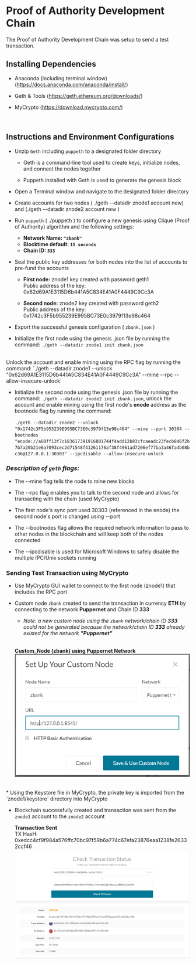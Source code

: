 # Proof of Authority Development Chain

The Proof of Authority Development Chain was setup to send a test transaction.

## Installing Dependencies

* Anaconda (including terminal window) (https://docs.anaconda.com/anaconda/install/)

* Geth & Tools (https://geth.ethereum.org/downloads/)

* MyCrypto (https://download.mycrypto.com/)

<br>

## Instructions and Environment Configurations

* Unzip `Geth` including `puppeth` to a designated folder directory 
    * Geth is a command-line tool used to create keys, initialize nodes, and connect the nodes together

    * Puppeth installed with Geth is used to generate the genesis block

* Open a Terminal window and navigate to the designated folder directory 

* Create accounts for two nodes ( ./geth --datadir znode1 account new) and (./geth --datadir znode2 account new )

* Run `puppeth` ( ./puppeth ) to configure a new genesis using Clique (Proof of Authority) algorithm and the following settings:
    * **Network Name: `"zbank"`** 
    * **Blocktime default: `15 seconds`**
    * **Chain ID: `333`**

* Seal the public key addresses for both nodes into the list of accounts to pre-fund the accounts
    * **First node:**  znode1 key created with password geth1<br>
    Public address of the key:   0x62d69A1E3115D6b441A5C834E41A0F4449C9Cc3A

    * **Second node:**  znode2 key created with password geth2<br>
Public address of the key:  0x1742c3F5b955239E995BC73E0c3979f13e98c464

* Export the successful genesis configuration ( `zbank.json` )

* Initialize the first node using the genesis .json file by running the command: `./geth --datadir znode1 init zbank.json`
<br>
Unlock the account and enable mining using the RPC flag by running the command: `./geth --datadir znode1 --unlock "0x62d69A1E3115D6b441A5C834E41A0F4449C9Cc3A" --mine --rpc --allow-insecure-unlock`

* Initialize the second node using the genesis .json file by running the command: `./geth --datadir znode2 init zbank.json`, unlock the account and enable mining using the first node's **enode** address as the bootnode flag by running the command: 

    `./geth --datadir znode2 --unlock "0x1742c3F5b955239E995BC73E0c3979f13e98c464" --mine --port 30304 --bootnodes "enode://a60ff13f7c183617391916801744f4add12b83cfcaeadc23fecb846f2b7b7a20b21e6a7093cec2d71548f41261176af38f4961ad7206ef77ba3a46fa4b08bc36@127.0.0.1:30303" --ipcdisable --allow-insecure-unlock`

### *Description of `geth` flags:* 
* The --mine flag tells the node to mine new blocks

* The --rpc flag enables you to talk to the second node and allows for transacting with the chain (used MyCrypto)

* The first node's sync port used 30303 (referenced in the enode) the second node's port is changed using --port

* The --bootnodes flag allows the required network information to pass to other nodes in the blockchain and will keep both of the nodes connected

* The --ipcdisable is used for Microsoft Windows to safely disable the multiple IPC/Unix sockets running


### Sending Test Transaction using MyCrypto

* Use MyCrypto GUI wallet to connect to the first node (znode1) that includes the RPC port

* Custom node `zbank` created to send the transaction in currency **ETH** by connecting to the network **Puppernet** and Chain ID **333** 
    * *Note: a new custom node using the `zbank` network/chain ID **333** could not be  generated because the network/chain ID **333** already existed for the network **"Puppernet"***
    <br>

    **Custom_Node (zbank) using Puppernet Network**
    ![custom_node_rev](Screenshots/custom_node_rev.png)

<br>
* Using the Keystore file in MyCrypto, the private key is imported from the `znode1/keystore` directory into MyCrypto

* Blockchain successfully created and transaction was sent from the `znode1` account to the `znode2` account

    **Transaction Sent** <br>
    TX HasH: 0xedcc4cf9f984a576ffc70bc97f59b6a774c67efa23876eaa1238fe26332ccf46
    ![transaction](Screenshots/TX_metadata.png)

